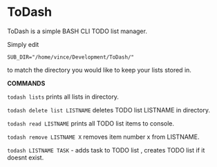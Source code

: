 # ToDash
ToDash is a simple BASH CLI TODO list manager.

Simply edit 

`
SUB_DIR="/home/vince/Development/ToDash/"
`

to match the directory you would like to keep your lists stored in.

**COMMANDS**

`todash lists` prints all lists in directory.

`todash delete list LISTNAME` deletes TODO list LISTNAME in directory.

`todash read LISTNAME` prints all TODO list items to console.

`todash remove LISTNAME X` removes item number x from LISTNAME.

`todash LISTNAME TASK` - adds task to TODO list , creates TODO list if it doesnt exist.  
